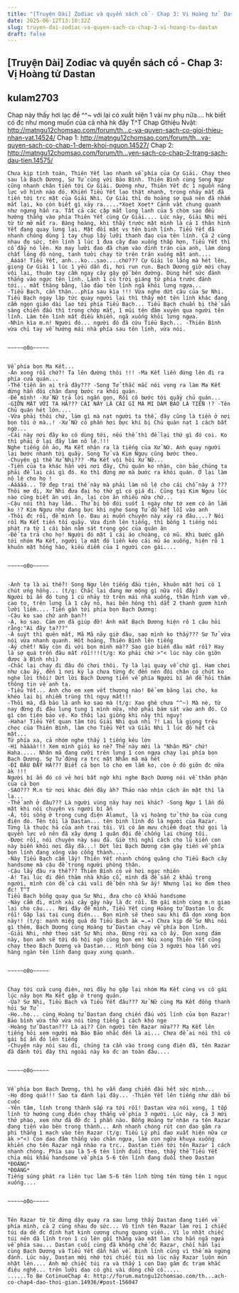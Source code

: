 ```yaml
---
title: "[Truyện Dài] Zodiac và quyển sách cổ - Chap 3: Vị Hoàng tử  Dastan"
date: 2025-06-12T13:10:32Z
slug: truyen-dai-zodiac-va-quyen-sach-co-chap-3-vi-hoang-tu-dastan
draft: false
---
```


## [Truyện Dài] Zodiac và quyển sách cổ - Chap 3: Vị Hoàng tử  Dastan

## kulam2703

Chap này thấy hơi lạc đề ^^~ với lại có xuất hiện 1 vài nv phụ nữa.... hk biết có đc như mong muốn của cả nhà hk đây T^T
Chap Gthiệu Nvật: http://matngu12chomsao.com/forum/th...c-va-quyen-sach-co-gioi-thieu-nhan-vat.14524/
Chap 1: http://matngu12chomsao.com/forum/th...va-quyen-sach-co-chap-1-dem-khoi-nguon.14527/
Chap 2: http://matngu12chomsao.com/forum/th...yen-sach-co-chap-2-trang-sach-dau-tien.14575/
 
~~~~~o0o~~~~~ 
Chưa kịp tính toán, Thiên Yết lao nhanh về phía của Cự Giải. Chạy theo sau là Bạch Dương, Sư Tử cùng với Bảo Bình. Thiên Bình cùng Song Ngư cũng nhanh chân tiến tới Cự Giải. Dường như, Thiên Yết đc 1 nguồn năng lực vô hình nào đó. Khiến Tiểu Yết lao thật nhanh, trong nháy mắt đã tiến tới trc mặt của Giải Nhi. Cự Giải thì do hoảng sợ quá nên đã nhắm mắt lại, ko còn biết gì xảy ra.....*Xoẹt Xoẹt* Cảnh vật chung quanh như ngưng hẳn ra. Tất cả các cặp mắt long lanh của 5 chòm sao đều hướng thẳng vào phía Thiên Yết cùng Cự Giải.... Lúc này, Giải Nhi mới từ từ mở mắt ra. Bàng hoàng, khi thấy trước mặt mình là cả 1 thân hình Yết đang quay lưng lại. Mặt đối mặt vs tên binh lính. Tiểu Yết đã nhanh chóng dùng 1 tay chụp lấy lưỡi thanh đao của tên lính. Cả 2 cùng nhau đọ sức, tên lính 1 lúc 1 đưa cây đao xuống thấp hơn, Tiểu Yết thì cố đẩy nó lên. Ko may lưỡi đao đã chạm vào đỉnh trán của anh, làm dòng chất lỏng đỏ nóng, tanh tưởi chạy từ trên trán xuống mặt anh.... 
_Áááá! Tiểu Yết, anh...ko...sao....chứ??? Cự Giải lo lắng mà hét lên, giọng Cự Giải 1 lúc 1 yếu dần đi, hơi run run. Bạch Dương giờ mới chạy vội lại, thuận tay cầm ngay cây gậy gỗ bên đường. Dùng hết sức đánh thẳng vào ngực tên lính. Lãnh 1 cú trời giáng từ phía trước đánh tới... mất thăng bằng, lảo đảo tên lính ngã khỏi lưng ngựa... 
-Tiểu Bạch, cẩn thận...phía sau kìa !!! Vừa nghe dứt câu của Sư Nhi. Tiểu Bạch ngay lập tức quay người lại thì thấy một tên lính khác đang cầm ngọn giáo dài lao tới phía Tiểu Bạch... Tiểu Bạch chuẩn bị thế sẳn sàng chiến đấu thì trong chớp mắt, 1 mũi tên đâm xuyên qua người tên lính. Làm tên lính mất điều khiển, ngã xuống khỏi lưng ngựa. 
-Nhìn kìa m.n! Người đó... người đó đã cứu Tiểu Bạch... -Thiên Bình vừa chỉ tay về hướng mái nhà phía sau tên lính, vừa nói. 
 
 
~~~~~o0o~~~~~ 
 
 
Về phía bọn Ma Kết... 
-Ăn xong rồi chứ?! Ta lên đường thôi !!! -Ma Kết liền đứng lên đi ra phía cửa quán... 
-Thế tiền ăn ai trả đây??? -Song Tử thắc mắc nói vọng ra làm Ma Kết dừng hẳn đôi chân đang bước ra khỏi quán. 
-Để mình! -Xử Nữ trả lời ngắn gọn, Rồi cô bước tới quầy chủ quán... 
-GIỠN MẶT VỚI TA HẢ??? CÁI NÀY LÀ CÁI GÌ MÀ MI DÁM BẢO LÀ TIỀN !? -Tên Chủ quán hét lớn.... 
-Vừa phải thôi chứ, làm gì mà nạt người ta thế, đây cũng là tiền ở nơi bọn tôi ở mà..! -Xử Nữ có phần hơi bực khi bị Chủ quán nạt 1 cách bất ngờ... 
-Cái này nơi đây ko có dùng tới, nếu thế thì để lại thứ gì đó coi. Ko thì phải ở lại đây làm nô lệ.!!! 
Nghe tiếng ồn ảo, Ma Kết nhận ra là tiếng của Xử Nữ. Anh quay người lại bước nhanh tới quầy. Song Tử và Kim Ngưu cũng bước theo. 
-Chuyện gì thế Xử Nhi??? -Ma Kết vội hỏi Xử Nữ... 
-Tiền của ta khác hẳn với nơi đây, Chủ quán ko nhận, còn bảo chúng ta phải để lại cái gì đó. Ko thì đừng mơ mà bước ra khỏi quán. Ở lại làm nô lệ cho họ ! 
-Ááááá... Tớ đẹp trai thế này mà phải làm nô lệ cho cái chỗ này à ??? Thôi mơ đi, Xử Nhi đưa đại họ thứ gì có giá đi. Cũng tại Kim Ngưu lúc nào cũng biết ăn với ăn, lại còn ăn nhiều nữa chứ... 
-Cậu nói thì hay lắm.. Thử bị bỏ đói suốt 1 ngày như tớ xem có ăn lắm ko !? Kim Ngưu như đang bực khi nghe Song Tử đỗ hết lỗi vào anh 
-Thôi đc rồi, để mình lo. Đau ai muốn chuyện này xảy ra đâu....? Nói rồi Ma Kết tiến tối quầy. Vừa định lên tiếng, thì bỗng 1 tiếng nói phát ra từ 1 cái bàn nằm sát trong góc của quán ăn 
-Để ta trả cho họ! Người đó mặt 1 cái áo choàng, có mũ. Khi bước gần tới nhóm Ma Kết, người lạ mặt đó liền kéo cái mũ áo xuống, hiện rõ 1 khuôn mặt hồng hào, kiều diễm của 1 người con gái.... 
 
 
~~~~~o0o~~~~~ 
 
 
-Anh ta là ai thế?! Song Ngư lên tiếng đầu tiên, khuôn mặt hơi có 1 chút ửng hồng... (t/g: Chắc lại đang mơ mộng gì nữa rồi đây) 
Người bí ẩn đó tung 1 cú nhảy từ trên mái nhà xuống, thân hình vạm vỡ. cao to, trên lưng là 1 cây nỏ, hai bên hông thì dắt 2 thanh gươm hình lưỡi liềm.... Tiến gần tới phía bọn Bạch Dương: 
-Cậu ko sao chứ anh bạn?! 
-À, ko sao. Cảm ơn đã giúp đỡ! Ánh mắt Bạch Dương hiện rõ 1 câu hỏi rằng:"Ai đây ta???" 
-À suýt thì quên mất, Mã Mã nãy giờ đâu, sao mình ko thấy??? Sư Tử vừa nói vừa nhanh quanh. Hốt hoảng, Thiên Bình lên tiếng 
-Ấy chết! Nãy còn đi với bọn mình mà?? Sao giờ biến đâu mất rồi? Hay là sợ quá trốn đâu mất rồi!!!(t/g: Ko phải chứ >"< lúc này còn giỡn được à Bình nhi) 
-Chắc lại chạy đi đâu đó chơi thôi. Tý là lại quay về chứ gì. Ham chơi như cậu ấy, đến 1 nơi kỳ lạ chưa từng đc đến nên đôi chân có chút ko nghe lời thôi! Dứt lời Bạch Dương tiến về phía Người bí ẩn để hỏi thăm thông tin về anh ta. 
-Tiểu Yết... Anh cho em xem vết thương nào! Để em băng lại cho, ko khéo lại bị nhiễm trùng thì nguy mất!!! 
-Thôi mà, đã bảo là anh ko sao mà (t/g: Xạo ghê chưa ^^~) Mà nè, từ nay đừng đi đâu lung tung 1 mình nữa, nhớ phải bám sát vào anh đó. Có gì còn tiện bảo vệ. Ko thôi lại giống khi nãy thì nguy! 
-Haha! Tiểu Yết quan tâm tới Giải Nhi quá nhỉ ?! Lại là giọng trêu chọc của Thiên Bình, làm cho Tiểu Yết và Giải Nhi 1 lúc đỏ hết cả mặt... 
Từ phía xa, cả nhóm nghe thấy 1 tiếng kêu lớn 
-Hí hàààà!!! Xem mình giỏi ko nè? Thế này mới là "Nhân Mã" chứ! Haha..... Nhân mã đang cưỡi trên lưng 1 con ngựa chạy lại phía bọn Bạch Dương. Sư Tử đứng ra trc mặt Nhân mã mà hét 
-ĐI ĐÂU ĐẤY HẢ??? Biết cả bọn lo cho em lắm ko, còn ở đó giỡn đc nữa àk !!! 
Người bí ẩn đó có vẻ hơi bất ngờ khi nghe Bạch Dương nói về thân phận của cả bọn 
-SAO??? M.n từ nơi khác đến đây àh? Thảo nào nhìn cách ăn mặt thì là lạ... 
-Thế anh ở đâu??? Là người vùng này hay nơi khác? -Song Ngư 1 lần đỏ mặt khi nói chuyện vs người bí ẩn 
-À, tôi sống ở trong cung điện Alamut, là vị hoàng tử thứ ba của cung điện đó. Tên tôi là Dastan... tên binh lính đó là người của Razar. Từng là thuộc hả của anh trai tôi. Vì có âm mưu chiếm đoạt thứ gọi là quyền lực vô nên đã xây dựng 1 quân đội để chống lại chúng tôi. 
-Được rồi, nói chuyện này sau đã. Giờ thì nghĩ cách cho lũ kiến con này biến khỏi nơi đây đã...! Dứt lời Bạch Dương cậm gậy tiến về phía bọn lính đang xông vào cổng thành..... 
-Này Tiểu Bạch cầm lấy! Thiên Yết nhanh chóng quăng cho Tiểu Bạch cây handsome mà cậu để trong người phòng thân. 
-Cậu lấy đâu ra thế??? Thiên Bình có vẻ hơi ngạc nhiên 
-À! Tại lúc đi đến thăm nhà khảo cổ, mình đã để sẳn 2 khẩu trong người, mình còn để cả cái vali để bên nhà Sư ấy! Nhưng lại ko đem theo đc! T^T 
Tiểu Bạch bỗng quay qua Sư Nhi, đưa cho cô khẩu handsome 
-Này cầm đi, mình xài cây gậy này là đc rồi. Em gái mình cùng m.n giao lại cho cậu.... Nơi đây để mình, Tiểu Yết cùng Hoàng tử Dastan lo đc rồi! Gặp lại tại cung điện... Bọn mình sẽ theo sau khi đã dọn xong bọn này!! (t/g: mạnh miệg quá đó Tiểu Bạch àk =.=) Chưa kịp để Sư Nhi nói gì thêm, Bạch Dương cùng Hoàng tử Dastan chạy về phía bọn lính. 
-Giải Nhi, nhớ theo sát Sư Nhi nha. Đừng rời xa cô ấy. Dọn xong đám này, bọn anh sẽ tới đó hội ngộ cùng bọn em! Nói xong Thiên Yết cũng chạy theo Bạch Dương và Dastan... Hình bóng của 3 người hòa lẫn với hàng ngàn tên lính đang quay xung quanh. 
 
 
~~~~~o0o~~~~~ 
 
 
Chạy tới cửa cung điện, nơi đây họ gặp lại nhóm Ma Kết cùng vs cô gái lúc nãy bọn Ma Kết gặp ở trong quán. 
-Ủa? Sư Nhi, Tiểu Bạch và Tiểu Yết đâu??? Xử Nữ cùng Ma Kết đồng thanh hỏi Sư Tử 
-Họ..họ... cùng Hoàng tử Dastan đang chiến đấu với lính của bọn Razar! Bảo bình vừa thở vừa nói từng tiếng 1 cách khó nge 
-Hoàng tử Dastan??? Là ai?? Còn người tên Razar nữa??? Ma Kết lên tiếng hỏi xem người mà Bảo Bảo nhắc đến là ai... Chưa để ai nói thì cô gái bí ẩn đó lên tiếng 
-Chuyện này nói sau đi, chúng ta cần vào trong cung điện đã, tên Razar đã đánh tới đây thì ngoài này ko đc an toàn đâu.... 
 
 
~~~~~o0o~~~~~ 
 
 
Về phía bọn Bạch Dương, thì họ vẫn đang chiến đấu hết sức mình... 
-Họ đông quá!!! Sao ta đánh lại đây... -Thiên Yết lên tiếng như dần bỏ cuộc 
-Yên tâm, lính trong thành sắp ra tới rồi! Dastan vừa nói xong, 1 tốp lính từ hướng cung điện chạy thẳng về phía 3 người. Lúc này, cả 3 mới thở phào, xem như đã đỡ đc 1 phần nào. Bỗng Hoàng tử nhận ra tên Razar đang tiến vào bên trong thành... Anh nhanh chóng rút con dao găm ra phi thẳng 1 mạch vào tên Razar (t/g: Tiểu Lý phi đao xuất hiện nữa cơ àk >"<) Con dao đâm thẳng vào chân ngựa, làm con ngữa khuỵa xuống khiến cho tên Razar ngã nhào ra trc.. Dastan tiến tới tên Razar 1 cách nhanh chóng. Phía sau là 5-6 tên lính đuổi theo, thấy thế Tiểu Yết chỉa mũi khẩu handsome về phía 5-6 tên lính đang đuổi theo Dastan 
*ĐOÀNG* 
*ĐOÀNG* 
Tiếng súng phát ra liên tục làm 5-6 tên lính từng tên từng tên 1 ngục xuống.... 
 
 
~~~~~o0o~~~~~ 
 
 
Tên Razar từ từ đứng dậy quay ra sau lưng thấy Dastan đang tiến về phía mình, cả 2 cùng nhau đọ sức... Vô tình tên Razar làm rơi 1 chiếc túi da dê đc đính hạt kinh cương chung quang viền.. Vì lo nhặt chiếc túi nên đã lĩnh trọn 1 cú lên gối thẳng vào mặt làm cho hắn ngã ngửa về phía sau... Dastan cuối cùng đã khống chế đc Razar, chối hắn lại cùng Bạch Dương và Tiểu Yết dẫn hắn về. Binh lính cũng vì thế mà ngừng đánh. Lúc này, Dastan mới nhớ tới chiếc túi mà lúc nãy Razar luôn mún nhặt lên.... Anh mở chiếc túi ra và thấy 1 con Dao găm đc trạm khắc điệu nghệ... trên lưỡi dao có ghi vài dòng chữ cổ..... 
......To Be Cotinue​Chap 4: http://forum.matngu12chomsao.com/th...ach-co-chap4-dao-thoi-gian.14936/#post-156047